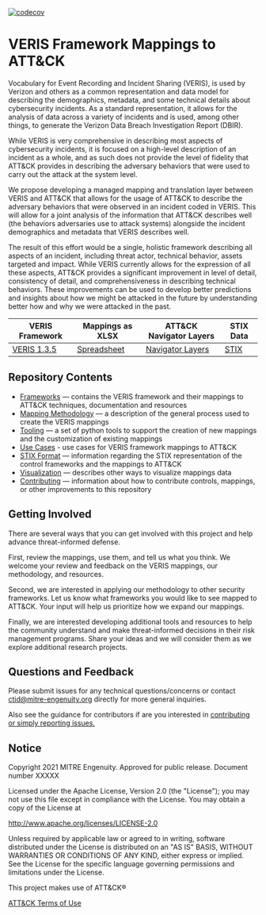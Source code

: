 [![codecov](https://codecov.io/gh/center-for-threat-informed-defense/attack_to_veris/branch/main/graph/badge.svg?token=0DJ6K1YX6E)](https://codecov.io/gh/center-for-threat-informed-defense/attack_to_veris)

# VERIS Framework Mappings to ATT&CK
Vocabulary for Event Recording and Incident Sharing (VERIS), is used by Verizon and others as a common representation and data model for describing the demographics, metadata, and some technical details about cybersecurity incidents. As a standard representation, it allows for the analysis of data across a variety of incidents and is used, among other things, to generate the Verizon Data Breach Investigation Report (DBIR).

While VERIS is very comprehensive in describing most aspects of cybersecurity incidents, it is focused on a high-level description of an incident as a whole, and as such does not provide the level of fidelity that ATT&CK provides in describing the adversary behaviors that were used to carry out the attack at the system level.

We propose developing a managed mapping and translation layer between VERIS and ATT&CK that allows for the usage of ATT&CK to describe the adversary behaviors that were observed in an incident coded in VERIS. This will allow for a joint analysis of the information that ATT&CK describes well (the behaviors adversaries use to attack systems) alongside the incident demographics and metadata that VERIS describes well.

The result of this effort would be a single, holistic framework describing all aspects of an incident, including threat actor, technical behavior, assets targeted and impact. While VERIS currently allows for the expression of all these aspects, ATT&CK provides a significant improvement in level of detail, consistency of detail, and comprehensiveness in describing technical behaviors. These improvements can be used to develop better predictions and insights about how we might be attacked in the future by understanding better how and why we were attacked in the past.

| VERIS Framework | Mappings as XLSX | ATT&CK Navigator Layers | STIX Data |
|---|---|---|---|
| [VERIS 1.3.5](/frameworks/veris/) | [Spreadsheet](/frameworks/veris/veris-mappings.xlsx) | [Navigator Layers](/frameworks/veris/layers) | [STIX](/frameworks/veris/stix) |

## Repository Contents

- [Frameworks](/frameworks) — contains the VERIS framework and their mappings to ATT&CK techniques, documentation and resources
- [Mapping Methodology](/docs/methodology.md) — a description of the general process used to create the VERIS mappings
- [Tooling](/docs/tooling.md) — a set of python tools to support the creation of new mappings and the customization of existing mappings
- [Use Cases](/docs/use-cases.md) - use cases for VERIS framework mappings to ATT&CK
- [STIX Format](/docs/STIX_format.md) — information regarding the STIX representation of the control frameworks and the mappings to ATT&CK
- [Visualization](/docs/visualization.md) — describes other ways to visualize mappings data
- [Contributing](/CONTRIBUTING.md) — information about how to contribute controls, mappings, or other improvements to this repository

## Getting Involved

There are several ways that you can get involved with this project and help advance threat-informed defense. 

First, review the mappings, use them, and tell us what you think. We welcome your review and feedback on the VERIS mappings, our methodology, and resources. 

Second, we are interested in applying our methodology to other security frameworks. Let us know what frameworks you would like to see mapped to ATT&CK. Your input will help us prioritize how we expand our mappings. 

Finally, we are interested developing additional tools and resources to help the community understand and make threat-informed decisions in their risk management programs. Share your ideas and we will consider them as we explore additional research projects.  

## Questions and Feedback
   
Please submit issues for any technical questions/concerns or contact ctid@mitre-engenuity.org directly for more general inquiries.

Also see the guidance for contributors if are you interested in [contributing or simply reporting issues.](/CONTRIBUTING.md)

## Notice
Copyright 2021 MITRE Engenuity. Approved for public release. Document number XXXXX

Licensed under the Apache License, Version 2.0 (the "License"); you may not use this file except in compliance with the License. You may obtain a copy of the License at

http://www.apache.org/licenses/LICENSE-2.0

Unless required by applicable law or agreed to in writing, software distributed under the License is distributed on an "AS IS" BASIS, WITHOUT WARRANTIES OR CONDITIONS OF ANY KIND, either express or implied. See the License for the specific language governing permissions and limitations under the License.

This project makes use of ATT&CK®

[ATT&CK Terms of Use](https://attack.mitre.org/resources/terms-of-use/)
